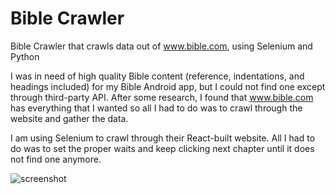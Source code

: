 # Bible Crawler
Bible Crawler that crawls data out of www.bible.com, using Selenium and Python

I was in need of high quality Bible content (reference, indentations, and headings included) for my Bible Android app, but I could not find one except through third-party API. After some research, I found that www.bible.com has everything that I wanted so all I had to do was to crawl through the website and gather the data.

I am using Selenium to crawl through their React-built website. All I had to do was to set the proper waits and keep clicking next chapter until it does not find one anymore.

![screenshot](https://github.com/obedtandadjaja/bible_web_crawler/blob/master/screenshot.png)
